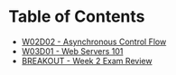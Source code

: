 # Table of Contents

* [W02D02 - Asynchronous Control Flow](/w02d02)
* [W03D01 - Web Servers 101](/w03d01)
* [BREAKOUT - Week 2 Exam Review](/breakout-w2-exam)

